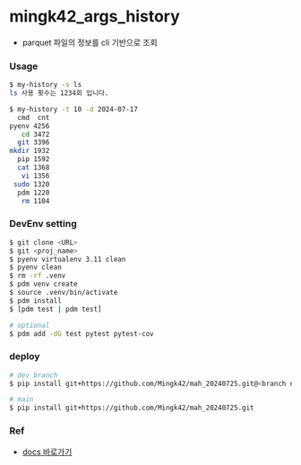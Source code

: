 # mingk42_args_history
- parquet 파일의 정보를 cli 기반으로 조회

### Usage
```bash
$ my-history -s ls
ls 사용 횟수는 1234회 입니다.

$ my-history -t 10 -d 2024-07-17
  cmd  cnt
pyenv 4256
   cd 3472
  git 3396
mkdir 1932
  pip 1592
  cat 1368
   vi 1356
 sudo 1320
  pdm 1220
   rm 1104
```


### DevEnv setting
```bash
$ git clone <URL>
$ git <proj_name>
$ pyenv virtualenv 3.11 clean
$ pyenv clean
$ rm -rf .venv
$ pdm venv create
$ source .venv/bin/activate
$ pdm install
$ [pdm test | pdm test]

# optional
$ pdm add -dG test pytest pytest-cov
```

### deploy
```bash
# dev branch
$ pip install git+https://github.com/Mingk42/mah_20240725.git@<branch name>

# main
$ pip install git+https://github.com/Mingk42/mah_20240725.git
```


### Ref
- [docs 바로가기](https://pdm-project.org/en/latest/usage/dependency/#add-development-only-dependencies)

